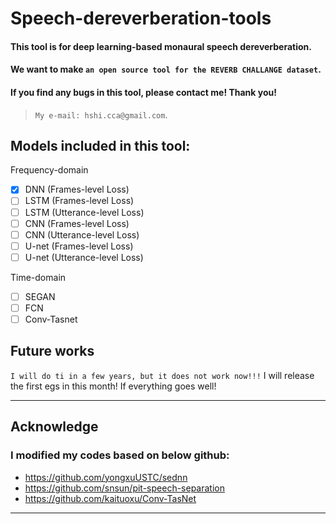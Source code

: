 Speech-dereverberation-tools  
====

#### This tool is for deep learning-based monaural speech dereverberation.   
#### We want to make `an open source tool for the REVERB CHALLANGE dataset`. 
#### If you find any bugs in this tool, please contact me! Thank you!
> `My e-mail: hshi.cca@gmail.com`.


## Models included in this tool:
Frequency-domain
- [x] DNN (Frames-level Loss)
- [ ] LSTM (Frames-level Loss)
- [ ] LSTM (Utterance-level Loss)
- [ ] CNN (Frames-level Loss)
- [ ] CNN (Utterance-level Loss)
- [ ] U-net (Frames-level Loss)
- [ ] U-net (Utterance-level Loss)  

Time-domain
- [ ] SEGAN
- [ ] FCN 
- [ ] Conv-Tasnet 

## Future works
`I will do ti in a few years, but it does not work now!!!`
I will release the first egs in this month! If everything goes well!

*****

## Acknowledge
### I modified my codes based on below github:
* https://github.com/yongxuUSTC/sednn
* https://github.com/snsun/pit-speech-separation
* https://github.com/kaituoxu/Conv-TasNet

*****
